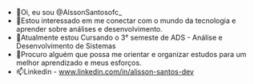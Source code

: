 - 👋Oi, eu sou @AlssonSantosofc_
- 👀Estou interessado em me conectar com o mundo da tecnologia e aprender sobre análises e desenvolvimento.
- 🌱Atualmente estou Cursando o 3° semeste de ADS - Análise e Desenvolvimento de Sistemas
- 💞️Procuro alguém que possa me orientar e organizar estudos para um melhor aprendizado e meus esforços.
- 📫Linkedin - www.linkedin.com/in/alisson-santos-dev

<!---
AlissonSant/AlissonSant is a ✨ special ✨ repository because its `README.md` (this file) appears on your GitHub profile.
You can click the Preview link to take a look at your changes.
--->
